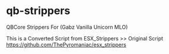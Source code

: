 # qb-strippers

QBCore Strippers For (Gabz Vanilla Unicorn MLO)

This is a Converted Script from ESX_Strippers >> Original Script https://github.com/ThePyromaniac/esx_strippers
